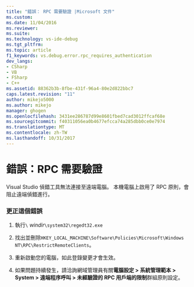 ```yaml
---
title: "錯誤： RPC 需要驗證 |Microsoft 文件"
ms.custom: 
ms.date: 11/04/2016
ms.reviewer: 
ms.suite: 
ms.technology: vs-ide-debug
ms.tgt_pltfrm: 
ms.topic: article
f1_keywords: vs.debug.error.rpc_requires_authentication
dev_langs:
- CSharp
- VB
- FSharp
- C++
ms.assetid: 88362b3b-8fbe-431f-96a4-80e2d822bbc7
caps.latest.revision: "11"
author: mikejo5000
ms.author: mikejo
manager: ghogen
ms.openlocfilehash: 3431ee286787d99e8601fbed7cad3012ffcaf68e
ms.sourcegitcommit: f40311056ea0b4677efcca74a285dbb0ce0e7974
ms.translationtype: MT
ms.contentlocale: zh-TW
ms.lasthandoff: 10/31/2017
---
```

# <a name="error-rpc-requires-authentication"></a>錯誤：RPC 需要驗證
Visual Studio 偵錯工具無法連接至遠端電腦。 本機電腦上啟用了 RPC 原則，會阻止遠端偵錯進行。  
  
### <a name="to-correct-this-error"></a>更正這個錯誤  
  
1.  執行`\` *windir*`\system32\regedt32.exe`  
  
2.  找出並刪除`HKEY_LOCAL_MACHINE\Software\Policies\Microsoft\Windows NT\RPC\RestrictRemoteClients`。  
  
3.  重新啟動您的電腦，如此登錄變更才會生效。  
  
4.  如果問題持續發生，請洽詢網域管理員有關**電腦設定 > 系統管理範本 > System > 遠端程序呼叫 > 未經驗證的 RPC 用戶端的限制**群組原則設定。